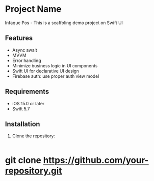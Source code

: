 # Project Name
Infaque Pos - This is a scaffoling demo project on Swift UI 

## Features
- Async await
- MVVM
- Error handling
- Minimize business logic in UI components
- Swift UI for declarative UI design
- Firebase auth: use proper auth view model

## Requirements
- iOS 15.0 or later
- Swift 5.7

## Installation
1. Clone the repository:
   ```bash
#   git clone https://github.com/your-repository.git
